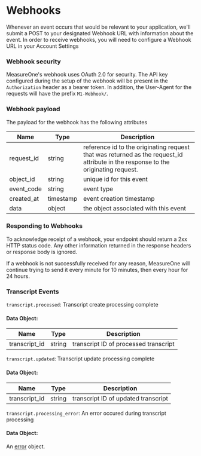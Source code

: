 # Webhooks
Whenever an event occurs that would be relevant to your application, we'll submit a POST to your designated Webhook URL with information about the event. 
In order to receive webhooks, you will need to configure a Webhook URL in your Account Settings 

###  Webhook security
MeasureOne's webhook uses OAuth 2.0 for security.  The API key configured during the setup of the webhook will be present in the `Authorization` header as a bearer token.  In addition, the User-Agent for the requests will have the prefix `M1-Webhook/`. 

### Webhook payload

The payload for the webhook has the following attributes


|Name|Type|Description|
-----|----|------------|
request_id|string| reference id to the originating request that was returned as the request_id attribute in the response to the originating request.|
object_id|string|unique id for this event|
event_code|string|event type|
created_at|timestamp|event creation timestamp|
data|object|the object associated with this event|

### Responding to Webhooks

To acknowledge receipt of a webhook, your endpoint should return a 2xx HTTP status code. Any other information returned in the response headers or response body is ignored. 

If a webhook is not successfully received for any reason, MeasureOne will continue trying to send it every minute for 10 minutes, then every hour for 24 hours. 

### Transcript Events

`transcript.processed`: Transcript create processing complete  

#### Data Object:

|Name|Type|Description|
-----|----|------------|
transcript_id|string|transcript ID of processed transcript

`transcript.updated`: Transcript update processing complete  

#### Data Object:

|Name|Type|Description|
-----|----|------------|
transcript_id|string|transcript ID of updated transcript

`transcript.processing_error`: An error occured during transcript processing

#### Data Object:

An [error](#error) object.




